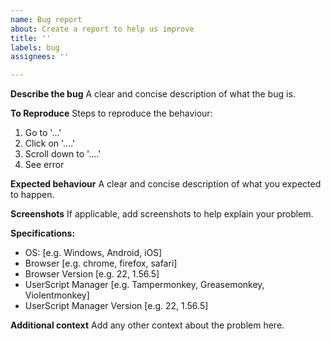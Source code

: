 ```yaml
---
name: Bug report
about: Create a report to help us improve
title: ''
labels: bug
assignees: ''

---
```


**Describe the bug**
A clear and concise description of what the bug is.

**To Reproduce**
Steps to reproduce the behaviour:
1. Go to '...'
2. Click on '....'
3. Scroll down to '....'
4. See error

**Expected behaviour**
A clear and concise description of what you expected to happen.

**Screenshots**
If applicable, add screenshots to help explain your problem.

**Specifications:**
 - OS: [e.g. Windows, Android, iOS]
 - Browser [e.g. chrome, firefox, safari]
 - Browser Version [e.g. 22, 1.56.5]
 - UserScript Manager [e.g. Tampermonkey, Greasemonkey, Violentmonkey]
 - UserScript Manager Version [e.g. 22, 1.56.5]

**Additional context**
Add any other context about the problem here.
